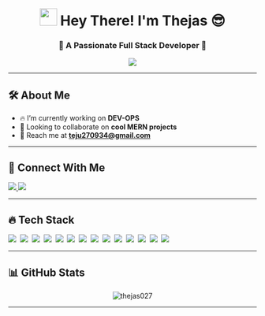 <h1 align="center">
  <img src="https://media.giphy.com/media/hvRJCLFzcasrR4ia7z/giphy.gif" width="35px" />
  Hey There! I'm Thejas 😎
</h1>

<h3 align="center">🚀 A Passionate Full Stack Developer 🚀</h3>

<p align="center">
  <img src="https://readme-typing-svg.herokuapp.com?font=Fira+Code&pause=1000&color=F7F7F7&width=435&lines=Building+cool+stuff+with+MERN!;Turning+ideas+into+reality!;Learning+one+bug+at+a+time!;Code%2C+Eat%2C+Sleep%2C+Repeat!">
</p>

---

## 🛠️ About Me

- 🔥 I’m currently working on **DEV-OPS**
- 🤝 Looking to collaborate on **cool MERN projects**
- 💌 Reach me at **teju270934@gmail.com**

---

## 🚀 Connect With Me

<p align="left">
  <a href="https://www.linkedin.com/in/thejas-c-10b3a0259/" target="_blank">
    <img src="https://img.shields.io/badge/LinkedIn-%230077B5.svg?style=for-the-badge&logo=linkedin&logoColor=white" />
  </a>
  <a href="https://leetcode.com/u/027tejas/" target="_blank">
    <img src="https://img.shields.io/badge/LeetCode-FFA116?style=for-the-badge&logo=leetcode&logoColor=black" />
  </a>
</p>

---

## 🔥 Tech Stack

<p align="left">
  <img src="https://img.shields.io/badge/-C-A8B9CC?style=flat-square&logo=c&logoColor=white" />&nbsp;
  <img src="https://img.shields.io/badge/-C++-00599C?style=flat-square&logo=c%2B%2B&logoColor=white" />&nbsp;
  <img src="https://img.shields.io/badge/-HTML5-E34F26?style=flat-square&logo=html5&logoColor=white" />&nbsp;
  <img src="https://img.shields.io/badge/-CSS3-1572B6?style=flat-square&logo=css3" />&nbsp;
  <img src="https://img.shields.io/badge/-JavaScript-F7DF1E?style=flat-square&logo=javascript&logoColor=black" />&nbsp;
  <img src="https://img.shields.io/badge/-React-61DAFB?style=flat-square&logo=react&logoColor=black" />&nbsp;
  <img src="https://img.shields.io/badge/-Node.js-339933?style=flat-square&logo=node.js&logoColor=white" />&nbsp;
  <img src="https://img.shields.io/badge/-Express.js-000000?style=flat-square&logo=express&logoColor=white" />&nbsp;
  <img src="https://img.shields.io/badge/-MongoDB-47A248?style=flat-square&logo=mongodb&logoColor=white" />&nbsp;
  <img src="https://img.shields.io/badge/-Git-F05032?style=flat-square&logo=git&logoColor=white" />&nbsp;
  <img src="https://img.shields.io/badge/-TailwindCSS-06B6D4?style=flat-square&logo=tailwind-css&logoColor=white" />&nbsp;
  <img src="https://img.shields.io/badge/-Vite-646CFF?style=flat-square&logo=vite&logoColor=white" />&nbsp;
  <img src="https://img.shields.io/badge/-Java-007396?style=flat-square&logo=java&logoColor=white" />&nbsp;
  <img src="https://img.shields.io/badge/-Docker-2496ED?style=flat-square&logo=docker&logoColor=white" />
</p>

---

## 📊 GitHub Stats

<!-- <p align="center">
  <img src="https://github-readme-stats.vercel.app/api?username=thejas027&show_icons=true&locale=en&theme=radical" alt="thejas027" />
</p> -->

<p align="center">
  <img src="https://github-readme-streak-stats.herokuapp.com/?user=thejas027&theme=radical" alt="thejas027" />
</p>

<!-- <p align="center">
  <img src="https://github-readme-stats.vercel.app/api/top-langs/?username=thejas027&layout=compact&theme=radical" alt="thejas027" />
</p> -->

---
